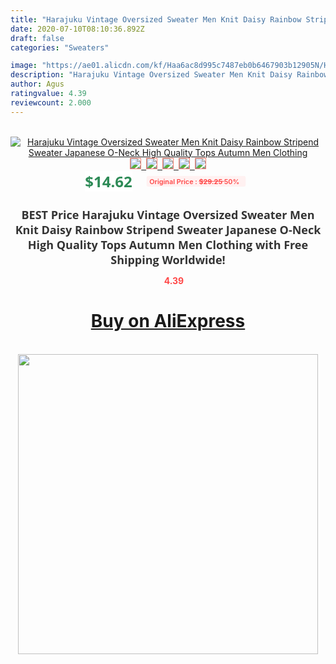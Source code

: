 ```yaml
---
title: "Harajuku Vintage Oversized Sweater Men Knit Daisy Rainbow Stripend Sweater Japanese O-Neck High Quality Tops Autumn Men Clothing"
date: 2020-07-10T08:10:36.892Z
draft: false
categories: "Sweaters"

image: "https://ae01.alicdn.com/kf/Haa6ac8d995c7487eb0b6467903b12905N/Harajuku-Vintage-Oversized-Sweater-Men-Knit-Daisy-Rainbow-Stripend-Sweater-Japanese-O-Neck-High-Quality-Tops.jpg"
description: "Harajuku Vintage Oversized Sweater Men Knit Daisy Rainbow Stripend Sweater Japanese O-Neck High Quality Tops Autumn Men Clothing"
author: Agus
ratingvalue: 4.39
reviewcount: 2.000
---
```

<br>
<div style="text-align: center;">
<a href="https://s.click.aliexpress.com/e/_AeViy9" target="_blank" rel="nofollow noopener noreferrer"><img alt="Harajuku Vintage Oversized Sweater Men Knit Daisy Rainbow Stripend Sweater Japanese O-Neck High Quality Tops Autumn Men Clothing" class="magnifier-image" src="https://ae01.alicdn.com/kf/Haa6ac8d995c7487eb0b6467903b12905N/Harajuku-Vintage-Oversized-Sweater-Men-Knit-Daisy-Rainbow-Stripend-Sweater-Japanese-O-Neck-High-Quality-Tops.jpg_640x640.jpg">
<br>
<img style="border:1px solid salmon" src="https://ae01.alicdn.com/kf/Haa6ac8d995c7487eb0b6467903b12905N/Harajuku-Vintage-Oversized-Sweater-Men-Knit-Daisy-Rainbow-Stripend-Sweater-Japanese-O-Neck-High-Quality-Tops.jpg_120x120.jpg">&nbsp;&nbsp;<img style="border:1px solid salmon" src="https://ae01.alicdn.com/kf/Hc97e16abc90b4d0fa90c05b3ccac5174j/Harajuku-Vintage-Oversized-Sweater-Men-Knit-Daisy-Rainbow-Stripend-Sweater-Japanese-O-Neck-High-Quality-Tops.jpg_120x120.jpg">&nbsp;&nbsp;<img style="border:1px solid salmon" src="https://ae01.alicdn.com/kf/Hfb0768f5ba1549468ce7af8eda0e3d1fB/Harajuku-Vintage-Oversized-Sweater-Men-Knit-Daisy-Rainbow-Stripend-Sweater-Japanese-O-Neck-High-Quality-Tops.jpg_120x120.jpg">&nbsp;&nbsp;<img style="border:1px solid salmon" src="https://ae01.alicdn.com/kf/H05c5f195df114d42b7e16f7b093b5a3dD/Harajuku-Vintage-Oversized-Sweater-Men-Knit-Daisy-Rainbow-Stripend-Sweater-Japanese-O-Neck-High-Quality-Tops.jpg_120x120.jpg">&nbsp;&nbsp;<img style="border:1px solid salmon" src="https://ae01.alicdn.com/kf/H96e0a2adb2864ccdba7d8d6743dcddd9G/Harajuku-Vintage-Oversized-Sweater-Men-Knit-Daisy-Rainbow-Stripend-Sweater-Japanese-O-Neck-High-Quality-Tops.jpg_120x120.jpg"></a></div><br0>
<div style="text-align: center;"><span style="background-color: white; border: 0px; box-sizing: border-box; color: seagreen; display: inline-block; font-family: &quot;open sans&quot; , &quot;arial&quot; , &quot;helvetica&quot; , sans-serif , &quot;heiti&quot;; font-size: 24px; font-stretch: inherit; font-weight: 700; line-height: inherit; margin: 0px 10px 0px 0px; padding: 0px; vertical-align: middle;">$14.62 </span>
<span style="background: rgb(255 , 241 , 241); border-radius: 3px; border: 0px; box-sizing: border-box; color: #ff4747; display: inline-block; font-family: inherit; font-size: 12px; font-stretch: inherit; font-style: inherit; font-variant: inherit; font-weight: 600; line-height: inherit; margin: 0px; padding: 2px 5px; transform: scale(0.9); vertical-align: middle;">Original Price : <b style="text-decoration: line-through;">$29.25 </b> 50%&nbsp;&nbsp;</span></div>
<h1 style="color: #333333; display: inline-block; font-family: &quot;open sans&quot; , &quot;arial&quot; , &quot;helvetica&quot; , sans-serif , &quot;heiti&quot;; font-size: 18px; font-stretch: inherit; font-weight: 700; text-align: center;">BEST Price Harajuku Vintage Oversized Sweater Men Knit Daisy Rainbow Stripend Sweater Japanese O-Neck High Quality Tops Autumn Men Clothing with Free Shipping Worldwide!</h1>
<div style="color: #ff4747; text-align: center;">
<img src="https://4.bp.blogspot.com/-M0ZcTcb-5uY/XleCXlxnR4I/AAAAAAAAAEc/OrjgMkXV1oMQFaCRZj5HQwOCBcu3w1FegCPcBGAYYCw/s1600/star.png" style="height: 15px;">&nbsp;<b>4.39</b></div>
<div class="button_cont" align="center"><a class="buynow_a" href="https://s.click.aliexpress.com/e/_AeViy9" target="_blank" rel="nofollow noopener noreferrer"><H1>Buy on AliExpress</H1></a></div><br>
<div class="separator" style="clear: both; text-align: center;">
<img src="https://lh3.googleusercontent.com/-pTy5HemUv9M/XlePHvY0dAI/AAAAAAAAAE4/0nX5iRUoIWY8eMW9Dpxeirr157OZliDIgCLcBGAsYHQ/s1600/badge.gif" width="480">
</div>
